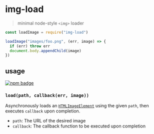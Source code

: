 # img-load
> minimal node-style `<img>` loader

```js
const loadImage = require("img-load")

loadImage("images/foo.png", (err, image) => {
  if (err) throw err
  document.body.appendChild(image)
})
```

## usage
[![npm badge]][npm package]

### `load(path, callback(err, image))`
Asynchronously loads an [`HTMLImageElement`](https://developer.mozilla.org/en-US/docs/Web/API/HTMLImageElement/Image) using the given `path`, then executes `callback` upon completion.

* `path`: The URL of the desired image
* `callback`: The callback function to be executed upon completion

[npm package]: https://www.npmjs.com/package/img-load
[npm badge]:   https://nodei.co/npm/img-load.png?mini

